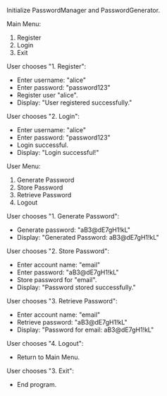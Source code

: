 Initialize PasswordManager and PasswordGenerator.

Main Menu:
1. Register
2. Login
3. Exit

User chooses "1. Register":
- Enter username: "alice"
- Enter password: "password123"
- Register user "alice".
- Display: "User registered successfully."

User chooses "2. Login":
- Enter username: "alice"
- Enter password: "password123"
- Login successful.
- Display: "Login successful!"

User Menu:
1. Generate Password
2. Store Password
3. Retrieve Password
4. Logout

User chooses "1. Generate Password":
- Generate password: "aB3@dE7gH1!kL"
- Display: "Generated Password: aB3@dE7gH1!kL"

User chooses "2. Store Password":
- Enter account name: "email"
- Enter password: "aB3@dE7gH1!kL"
- Store password for "email".
- Display: "Password stored successfully."

User chooses "3. Retrieve Password":
- Enter account name: "email"
- Retrieve password: "aB3@dE7gH1!kL"
- Display: "Password for email: aB3@dE7gH1!kL"

User chooses "4. Logout":
- Return to Main Menu.

User chooses "3. Exit":
- End program.